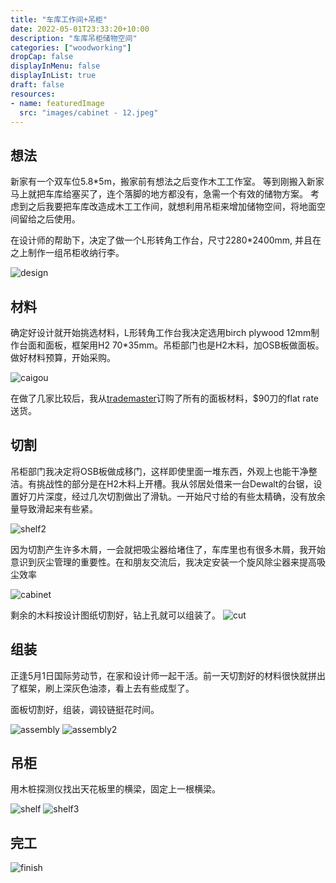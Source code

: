 ```yaml
---
title: "车库工作间+吊柜"
date: 2022-05-01T23:33:20+10:00
description: "车库吊柜储物空间"
categories: ["woodworking"]
dropCap: false
displayInMenu: false
displayInList: true
draft: false
resources:
- name: featuredImage
  src: "images/cabinet - 12.jpeg"
---
```


## 想法

新家有一个双车位5.8*5m，搬家前有想法之后变作木工工作室。
等到刚搬入新家马上就把车库给塞买了，连个落脚的地方都没有，急需一个有效的储物方案。
考虑到之后我要把车库改造成木工工作间，就想利用吊柜来增加储物空间，将地面空间留给之后使用。

在设计师的帮助下，决定了做一个L形转角工作台，尺寸2280*2400mm, 并且在之上制作一组吊柜收纳行李。

![design](images/cabinet%20-%203.jpeg)

## 材料

确定好设计就开始挑选材料，L形转角工作台我决定选用birch plywood 12mm制作台面和面板，框架用H2 70*35mm。吊柜部门也是H2木料，加OSB板做面板。
做好材料预算，开始采购。

![caigou](images/cabinet%20-%202.jpeg)

在做了几家比较后，我从[trademaster](https://trademaster.au/)订购了所有的面板材料，$90刀的flat rate送货。

## 切割

吊柜部门我决定将OSB板做成移门，这样即使里面一堆东西，外观上也能干净整洁。有挑战性的部分是在H2木料上开槽。我从邻居处借来一台Dewalt的台锯，设置好刀片深度，经过几次切割做出了滑轨。一开始尺寸给的有些太精确，没有放余量导致滑起来有些紧。

![shelf2](images/cabinet%20-%2016.jpeg)

因为切割产生许多木屑，一会就把吸尘器给堵住了，车库里也有很多木屑，我开始意识到灰尘管理的重要性。在和朋友交流后，我决定安装一个旋风除尘器来提高吸尘效率

![cabinet](images/cabinet%20-%207.jpeg)

剩余的木料按设计图纸切割好，钻上孔就可以组装了。
![cut](images/cabinet%20-%208.jpeg)

## 组装

正逢5月1日国际劳动节，在家和设计师一起干活。前一天切割好的材料很快就拼出了框架，刷上深灰色油漆，看上去有些成型了。

面板切割好，组装，调铰链挺花时间。

![assembly](images/cabinet%20-%204.jpeg)
![assembly2](images/cabinet%20-%205.jpeg)

## 吊柜

用木桩探测仪找出天花板里的横梁，固定上一根横梁。

![shelf](images/cabinet%20-%2015.jpeg)
![shelf3](images/cabinet%20-%2012.jpeg)


## 完工

![finish](images/garage%20-%204.jpeg)

